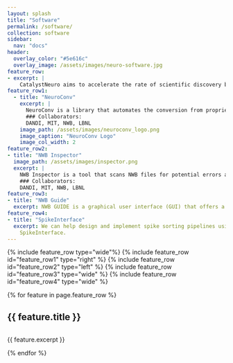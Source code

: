 ```yaml
---
layout: splash
title: "Software"
permalink: /software/
collection: software
sidebar:
  nav: "docs"
header:
  overlay_color: "#5e616c"
  overlay_image: /assets/images/neuro-software.jpg
feature_row:
- excerpt: |
    CatalystNeuro aims to accelerate the rate of scientific discovery by building open source solutions that bring data and software engineering solutions to neuroscience labs, and address the practical problems of researchers in the field. We integrate deeply with codebases across the open source community, so many of our contributions are in repositories that are part of other organizations.
feature_row1:
  - title: "NeuroConv"
    excerpt: |
      NeuroConv is a library that automates the conversion from proprietary neurophysiology data formats to NWB.
      ### Collaborators: 
      DANDI, MIT, NWB, LBNL
    image_path: /assets/images/neuroconv_logo.png
    image_caption: "NeuroConv Logo"
    image_col_width: 2
feature_row2:
- title: "NWB Inspector"
  image_path: /assets/images/inspector.png
  excerpt: |
    NWB Inspector is a tool that scans NWB files for potential errors and areas of improvement, generating a comprehensive report.
    ### Collaborators: 
    DANDI, MIT, NWB, LBNL
feature_row3:
- title: "NWB Guide"
  excerpt: NWB GUIDE is a graphical user interface (GUI) that offers a code-free solution for conversion to NWB (currently in progress).
feature_row4:
- title: "SpikeInterface"
  excerpt: We can help design and implement spike sorting pipelines using state-of-the-art algorithms using
    SpikeInterface.
---
```


{% include feature_row type="wide"%}
{% include feature_row id="feature_row1" type="right" %}
{% include feature_row id="feature_row2" type="left" %}
{% include feature_row id="feature_row3" type="wide" %}
{% include feature_row id="feature_row4" type="wide" %}

{% for feature in page.feature_row %}
  <div class="feature-row">
    <h2>{{ feature.title }}</h2>
    <img src="{{ feature.image_path }}" class="custom-image" alt="">
    <p>{{ feature.excerpt }}</p>
  </div>
{% endfor %}
